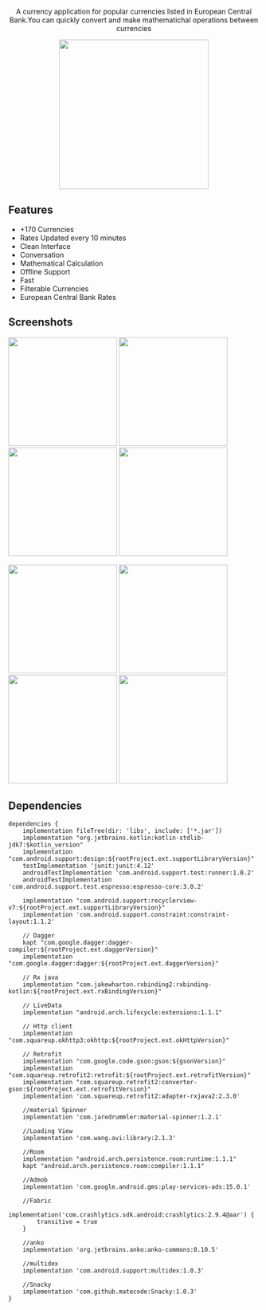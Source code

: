 <p align="center">A currency application for popular currencies listed in European Central Bank.You can quickly convert and make mathematichal operations between currencies</p>
<p align="center"><a href="https://play.google.com/store/apps/details?id=mustafaozhan.github.com.mycurrencies"><img src="https://play.google.com/intl/en_us/badges/images/generic/en_badge_web_generic.png" width="300px"></a></p>
<!---<p align="center"><a href="https://play.google.com/store/apps/details?id=mustafaozhan.github.com.mycurrencies"><img src="https://www.androidpolice.com/wp-content/uploads/2016/03/nexus2cee_apkm2.gif" width="260px"></a></p>--->

## Features 
- +170 Currencies
- Rates Updated every 10 minutes
- Clean Interface
- Conversation
- Mathematical Calculation
- Offline Support
- Fast
- Filterable Currencies
- European Central Bank Rates

## Screenshots


<img src="https://s19.postimg.cc/ujw8z5bc3/image.png" width="218px"/> <img src="https://s19.postimg.cc/6swvh1qkj/image.png" width="218px"/> <img src="https://s19.postimg.cc/8xh8i5n2b/image.png" width="218px"/> <img src="https://s19.postimg.cc/3ytq3mbjn/image.png" width="218px"/>

<img src="https://s19.postimg.cc/wogm08koj/image.png" width="218px"/> <img src="https://s19.postimg.cc/rd1pfje1f/image.png" width="218px"/> <img src="https://s19.postimg.cc/5dvasb2c3/image.png" width="218px"/> <img src="https://s19.postimg.cc/87yg5s737/image.png" width="218px"/>


## Dependencies
```
dependencies {
    implementation fileTree(dir: 'libs', include: ['*.jar'])
    implementation "org.jetbrains.kotlin:kotlin-stdlib-jdk7:$kotlin_version"
    implementation "com.android.support:design:${rootProject.ext.supportLibraryVersion}"
    testImplementation 'junit:junit:4.12'
    androidTestImplementation 'com.android.support.test:runner:1.0.2'
    androidTestImplementation 'com.android.support.test.espresso:espresso-core:3.0.2'

    implementation "com.android.support:recyclerview-v7:${rootProject.ext.supportLibraryVersion}"
    implementation 'com.android.support.constraint:constraint-layout:1.1.2'

    // Dagger
    kapt "com.google.dagger:dagger-compiler:${rootProject.ext.daggerVersion}"
    implementation "com.google.dagger:dagger:${rootProject.ext.daggerVersion}"

    // Rx java
    implementation "com.jakewharton.rxbinding2:rxbinding-kotlin:${rootProject.ext.rxBindingVersion}"

    // LiveData
    implementation "android.arch.lifecycle:extensions:1.1.1"

    // Http client
    implementation "com.squareup.okhttp3:okhttp:${rootProject.ext.okHttpVersion}"

    // Retrofit
    implementation "com.google.code.gson:gson:${gsonVersion}"
    implementation "com.squareup.retrofit2:retrofit:${rootProject.ext.retrofitVersion}"
    implementation "com.squareup.retrofit2:converter-gson:${rootProject.ext.retrofitVersion}"
    implementation 'com.squareup.retrofit2:adapter-rxjava2:2.3.0'

    //material Spinner
    implementation 'com.jaredrummler:material-spinner:1.2.1'

    //Loading View
    implementation 'com.wang.avi:library:2.1.3'

    //Room
    implementation "android.arch.persistence.room:runtime:1.1.1"
    kapt "android.arch.persistence.room:compiler:1.1.1"

    //Admob
    implementation 'com.google.android.gms:play-services-ads:15.0.1'

    //Fabric
    implementation('com.crashlytics.sdk.android:crashlytics:2.9.4@aar') {
        transitive = true
    }

    //anko
    implementation 'org.jetbrains.anko:anko-commons:0.10.5'

    //multidex
    implementation 'com.android.support:multidex:1.0.3'

    //Snacky
    implementation 'com.github.matecode:Snacky:1.0.3'
}
```

